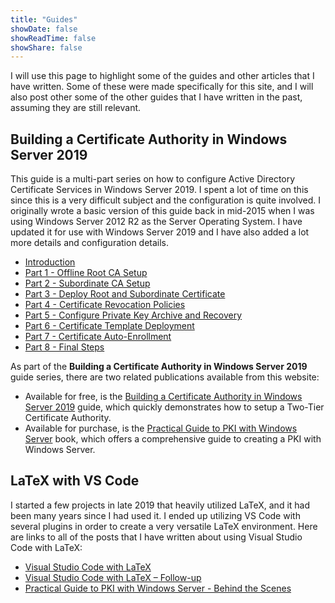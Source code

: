 ```yaml
---
title: "Guides"
showDate: false
showReadTime: false
showShare: false
---
```


I will use this page to highlight some of the guides and other articles that I have written. Some of these were made specifically for this site, and I will also post other some of the other guides that I have written in the past, assuming they are still relevant.

## Building a Certificate Authority in Windows Server 2019

This guide is a multi-part series on how to configure Active Directory Certificate Services in Windows Server 2019. I spent a lot of time on this since this is a very difficult subject and the configuration is quite involved. I originally wrote a basic version of this guide back in mid-2015 when I was using Windows Server 2012 R2 as the Server Operating System. I have updated it for use with Windows Server 2019 and I have also added a lot more details and configuration details.

* [Introduction](/blog/2020/03/09/certificate-authority-windows-server-2019)
* [Part 1 - Offline Root CA Setup](/blog/2020/03/09/certificate-authority-windows-server-2019-part-1)
* [Part 2 - Subordinate CA Setup](/blog/2020/03/09/certificate-authority-windows-server-2019-part-2)
* [Part 3 - Deploy Root and Subordinate Certificate](/blog/2020/03/09/certificate-authority-windows-server-2019-part-3)
* [Part 4 - Certificate Revocation Policies](/blog/2020/03/09/certificate-authority-windows-server-2019-part-4)
* [Part 5 - Configure Private Key Archive and Recovery](/blog/2020/03/09/certificate-authority-windows-server-2019-part-5)
* [Part 6 - Certificate Template Deployment](/blog/2020/03/09/certificate-authority-windows-server-2019-part-6)
* [Part 7 - Certificate Auto-Enrollment](/blog/2020/03/09/certificate-authority-windows-server-2019-part-7)
* [Part 8 - Final Steps](/blog/2020/03/09/certificate-authority-windows-server-2019-part-8)

As part of the **Building a Certificate Authority in Windows Server 2019** guide series, there are two related publications available from this website:

* Available for free, is the [Building a Certificate Authority in Windows Server 2019](/publications/building-a-certificate-authority-in-windows-server-2019/) guide, which quickly demonstrates how to setup a Two-Tier Certificate Authority.
* Available for purchase, is the [Practical Guide to PKI with Windows Server](/publications/practical-guide-to-pki-with-windows-server/) book, which offers a comprehensive guide to creating a PKI with Windows Server.

## LaTeX with VS Code

I started a few projects in late 2019 that heavily utilized LaTeX, and it had been many years since I had used it. I ended up utilizing VS Code with several plugins in order to create a very versatile LaTeX environment. Here are links to all of the posts that I have written about using Visual Studio Code with LaTeX:

* [Visual Studio Code with LaTeX](/blog/2020/01/23/visual-studio-code-with-latex/)
* [Visual Studio Code with LaTeX – Follow-up](/blog/2020/07/20/visual-studio-code-with-latex-follow-up/)
* [Practical Guide to PKI with Windows Server - Behind the Scenes](/blog/2021/09/23/practical-guide-to-pki-with-windows-server-behind-the-scenes/)
